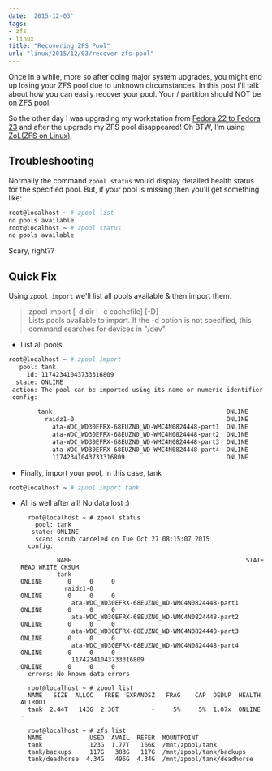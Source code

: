 ```yaml
---
date: '2015-12-03'
tags:
- zfs
- linux
title: "Recovering ZFS Pool"
url: "linux/2015/12/03/recover-zfs-pool"
---
```


Once in a while, more so after doing major system upgrades, you might end up losing your ZFS pool due to unknown circumstances. In this post I'll talk about how you can easily recover your pool. Your / partition should NOT be on ZFS pool.
<!--more-->

So the other day I was upgrading my workstation from [Fedora 22 to Fedora 23](/linux/2015/12/02/upgrading-fedora/) and after the upgrade my ZFS pool disappeared! Oh BTW, I'm using [ZoL(ZFS on Linux)](http://zfsonlinux.org/).


## Troubleshooting

Normally the command `zpool status` would display detailed health status for the specified pool. But, if your pool is missing then you'll get something like:
```sh
root@localhost ~ # zpool list
no pools available
root@localhost ~ # zpool status
no pools available
```
Scary, right??


## Quick Fix

Using `zpool import` we'll list all pools available & then import them.

> zpool import [-d dir | -c cachefile] [-D]</br>
> Lists  pools available to import. If the -d option is not specified, this command searches for devices in "/dev".

- List all pools
```sh
root@localhost ~ # zpool import
   pool: tank
     id: 11742341043733316809
  state: ONLINE
 action: The pool can be imported using its name or numeric identifier.
 config:

        tank                                                ONLINE
          raidz1-0                                          ONLINE
            ata-WDC_WD30EFRX-68EUZN0_WD-WMC4N0824448-part1  ONLINE
            ata-WDC_WD30EFRX-68EUZN0_WD-WMC4N0824448-part2  ONLINE
            ata-WDC_WD30EFRX-68EUZN0_WD-WMC4N0824448-part3  ONLINE
            ata-WDC_WD30EFRX-68EUZN0_WD-WMC4N0824448-part4  ONLINE
            11742341043733316809                            ONLINE
```

- Finally, import your pool, in this case, tank
```sh
root@localhost ~ # zpool import tank
```

- All is well after all! No data lost :)

        root@localhost ~ # zpool status
          pool: tank
         state: ONLINE
          scan: scrub canceled on Tue Oct 27 08:15:07 2015
        config:

                NAME                                                STATE     READ WRITE CKSUM
                tank                                                ONLINE       0     0     0
                  raidz1-0                                          ONLINE       0     0     0
                    ata-WDC_WD30EFRX-68EUZN0_WD-WMC4N0824448-part1  ONLINE       0     0     0
                    ata-WDC_WD30EFRX-68EUZN0_WD-WMC4N0824448-part2  ONLINE       0     0     0
                    ata-WDC_WD30EFRX-68EUZN0_WD-WMC4N0824448-part3  ONLINE       0     0     0
                    ata-WDC_WD30EFRX-68EUZN0_WD-WMC4N0824448-part4  ONLINE       0     0     0
                    11742341043733316809                            ONLINE       0     0     0
        errors: No known data errors

        root@localhost ~ # zpool list
        NAME   SIZE  ALLOC   FREE  EXPANDSZ   FRAG    CAP  DEDUP  HEALTH  ALTROOT
        tank  2.44T   143G  2.30T         -     5%     5%  1.07x  ONLINE  -

        root@localhost ~ # zfs list
        NAME             USED  AVAIL  REFER  MOUNTPOINT
        tank             123G  1.77T   166K  /mnt/zpool/tank
        tank/backups     117G   383G   117G  /mnt/zpool/tank/backups
        tank/deadhorse  4.34G   496G  4.34G  /mnt/zpool/tank/deadhorse
